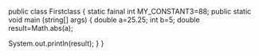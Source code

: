 public class Firstclass {
static fainal int MY_CONSTANT3=88;
public static void main (string[] args) {
double a=25.25;
int b=5;
double result=Math.abs(a);

System.out.println(result);
}
}
